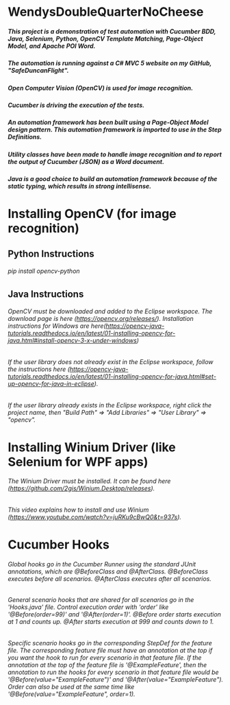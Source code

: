 # WendysDoubleQuarterNoCheese

##### This project is a demonstration of test automation with Cucumber BDD, Java, Selenium, Python, OpenCV Template Matching, Page-Object Model, and Apache POI Word.

##### The automation is running against a C# MVC 5 website on my GitHub, "SafeDuncanFlight".

##### Open Computer Vision (OpenCV) is used for image recognition.

##### Cucumber is driving the execution of the tests.

##### An automation framework has been built using a Page-Object Model design pattern. This automation framework is imported to use in the Step Definitions.

##### Utility classes have been made to handle image recognition and to report the output of Cucumber (JSON) as a Word document.

##### Java is a good choice to build an automation framework because of the static typing, which results in strong intellisense.

# Installing OpenCV (for image recognition)
## Python Instructions
###### pip install opencv-python

## Java Instructions
###### OpenCV must be downloaded and added to the Eclipse workspace. The download page is here (https://opencv.org/releases/). Installation instructions for Windows are here(https://opencv-java-tutorials.readthedocs.io/en/latest/01-installing-opencv-for-java.html#install-opencv-3-x-under-windows)
###### If the user library does not already exist in the Eclipse workspace, follow the instructions here (https://opencv-java-tutorials.readthedocs.io/en/latest/01-installing-opencv-for-java.html#set-up-opencv-for-java-in-eclipse).
###### If the user library already exists in the Eclipse workspace, right click the project name, then "Build Path" => "Add Libraries" => "User Library" => "opencv".
  
# Installing Winium Driver (like Selenium for WPF apps)
###### The Winium Driver must be installed. It can be found here (https://github.com/2gis/Winium.Desktop/releases).
###### This video explains how to install and use Winium (https://www.youtube.com/watch?v=juRKu9cBwQ0&t=937s).

# Cucumber Hooks
###### Global hooks go in the Cucumber Runner using the standard JUnit annotations, which are @BeforeClass and @AfterClass. @BeforeClass executes before all scenarios. @AfterClass executes after all scenarios.
###### General scenario hooks that are shared for all scenarios go in the 'Hooks.java' file. Control execution order with 'order' like '@Before(order=99)' and '@After(order=1)'. @Before order starts execution at 1 and counts up. @After starts execution at 999 and counts down to 1.
###### Specific scenario hooks go in the corresponding StepDef for the feature file. The corresponding feature file must have an annotation at the top if you want the hook to run for every scenario in that feature file. If the annotation at the top of the feature file is '@ExampleFeature', then the annotation to run the hooks for every scenario in that feature file would be '@Before(value="ExampleFeature")' and '@After(value="ExampleFeature"). Order can also be used at the same time like '@Before(value="ExampleFeature", order=1).
